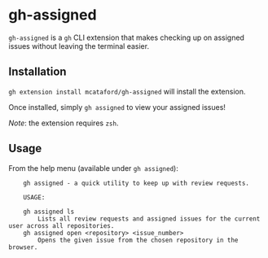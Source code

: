 # gh-assigned

`gh-assigned` is a `gh` CLI extension that makes checking up on assigned issues without leaving the terminal easier.

## Installation

`gh extension install mcataford/gh-assigned` will install the extension.

Once installed, simply `gh assigned` to view your assigned issues!

*Note*: the extension requires `zsh`.

## Usage

From the help menu (available under `gh assigned`):
```
    gh assigned - a quick utility to keep up with review requests.

    USAGE:

    gh assigned ls
        Lists all review requests and assigned issues for the current user across all repositories.
    gh assigned open <repository> <issue_number>
        Opens the given issue from the chosen repository in the browser.
```
